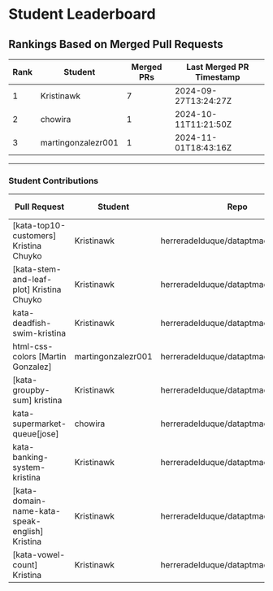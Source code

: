 # Student Leaderboard

## Rankings Based on Merged Pull Requests

| Rank | Student           | Merged PRs | Last Merged PR Timestamp     |
|------|-------------------|------------|-------------------------------|
| 1    | Kristinawk        | 7          | 2024-09-27T13:24:27Z          |
| 2    | chowira        | 1          | 2024-10-11T11:21:50Z          |
| 3    | martingonzalezr001        | 1          | 2024-11-01T18:43:16Z          |

---

### Student Contributions

| Pull Request                             | Student        | Repo                         | Created Timestamp           | Merged Timestamp            |
|------------------------------------------|----------------|------------------------------|-----------------------------|-----------------------------|
| [kata-top10-customers] Kristina Chuyko                         | Kristinawk | herreradelduque/dataptmad0924_katas | 2024-11-30T08:19:10Z      | 2024-12-06T21:11:34Z      |
| [kata-stem-and-leaf-plot] Kristina Chuyko                         | Kristinawk | herreradelduque/dataptmad0924_katas | 2024-11-23T08:28:21Z      | 2024-11-30T08:03:43Z      |
| kata-deadfish-swim-kristina                         | Kristinawk | herreradelduque/dataptmad0924_katas | 2024-11-02T08:18:10Z      | 2024-11-20T17:31:56Z      |
| html-css-colors [Martin Gonzalez]                         | martingonzalezr001 | herreradelduque/dataptmad0924_katas | 2024-10-26T07:17:03Z      | 2024-11-01T18:43:16Z      |
| [kata-groupby-sum] kristina                         | Kristinawk | herreradelduque/dataptmad0924_katas | 2024-10-12T07:15:25Z      | 2024-10-24T17:04:42Z      |
| kata-supermarket-queue[jose]                         | chowira | herreradelduque/dataptmad0924_katas | 2024-10-05T07:57:34Z      | 2024-10-11T11:21:50Z      |
| kata-banking-system-kristina                         | Kristinawk | herreradelduque/dataptmad0924_katas | 2024-10-05T07:26:58Z      | 2024-10-05T07:43:40Z      |
| [kata-domain-name-kata-speak-english] Kristina                         | Kristinawk | herreradelduque/dataptmad0924_katas | 2024-09-28T07:54:36Z      | 2024-10-04T13:01:24Z      |
| [kata-vowel-count] Kristina                         | Kristinawk | herreradelduque/dataptmad0924_katas | 2024-09-21T08:37:20Z      | 2024-09-27T13:24:27Z      |
